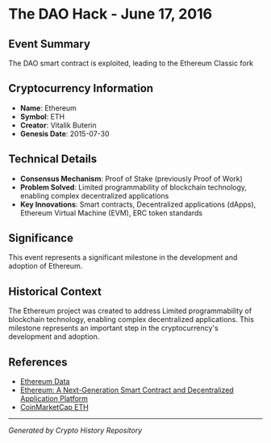 # The DAO Hack - June 17, 2016

## Event Summary
The DAO smart contract is exploited, leading to the Ethereum Classic fork

## Cryptocurrency Information
- **Name**: Ethereum
- **Symbol**: ETH
- **Creator**: Vitalik Buterin
- **Genesis Date**: 2015-07-30

## Technical Details
- **Consensus Mechanism**: Proof of Stake (previously Proof of Work)
- **Problem Solved**: Limited programmability of blockchain technology, enabling complex decentralized applications
- **Key Innovations**: Smart contracts, Decentralized applications (dApps), Ethereum Virtual Machine (EVM), ERC token standards

## Significance
This event represents a significant milestone in the development and adoption of Ethereum.

## Historical Context
The Ethereum project was created to address Limited programmability of blockchain technology, enabling complex decentralized applications. This milestone represents an important step in the cryptocurrency's development and adoption.

## References
- [Ethereum Data](../cryptocurrencies/ethereum.json)
- [Ethereum: A Next-Generation Smart Contract and Decentralized Application Platform](../whitepapers/ethereum-whitepaper.pdf)
- [CoinMarketCap ETH](https://coinmarketcap.com/currencies/ethereum/)

---
*Generated by Crypto History Repository*
